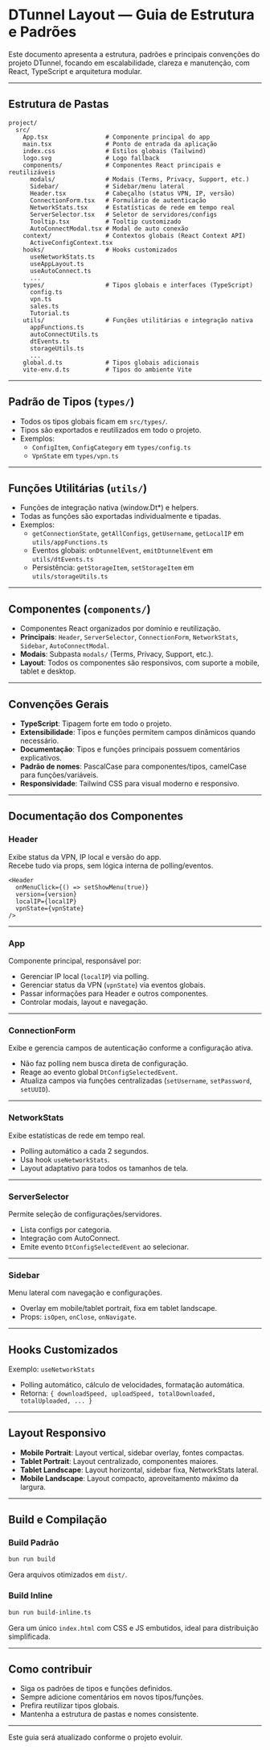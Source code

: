
# DTunnel Layout — Guia de Estrutura e Padrões

Este documento apresenta a estrutura, padrões e principais convenções do projeto DTunnel, focando em escalabilidade, clareza e manutenção, com React, TypeScript e arquitetura modular.

---

## Estrutura de Pastas

```text
project/
  src/
    App.tsx                # Componente principal do app
    main.tsx               # Ponto de entrada da aplicação
    index.css              # Estilos globais (Tailwind)
    logo.svg               # Logo fallback
    components/            # Componentes React principais e reutilizáveis
      modals/              # Modais (Terms, Privacy, Support, etc.)
      Sidebar/             # Sidebar/menu lateral
      Header.tsx           # Cabeçalho (status VPN, IP, versão)
      ConnectionForm.tsx   # Formulário de autenticação
      NetworkStats.tsx     # Estatísticas de rede em tempo real
      ServerSelector.tsx   # Seletor de servidores/configs
      Tooltip.tsx          # Tooltip customizado
      AutoConnectModal.tsx # Modal de auto conexão
    context/               # Contextos globais (React Context API)
      ActiveConfigContext.tsx
    hooks/                 # Hooks customizados
      useNetworkStats.ts
      useAppLayout.ts
      useAutoConnect.ts
      ...
    types/                 # Tipos globais e interfaces (TypeScript)
      config.ts
      vpn.ts
      sales.ts
      Tutorial.ts
    utils/                 # Funções utilitárias e integração nativa
      appFunctions.ts
      autoConnectUtils.ts
      dtEvents.ts
      storageUtils.ts
      ...
    global.d.ts            # Tipos globais adicionais
    vite-env.d.ts          # Tipos do ambiente Vite
```

---

## Padrão de Tipos (`types/`)

- Todos os tipos globais ficam em `src/types/`.
- Tipos são exportados e reutilizados em todo o projeto.
- Exemplos:
  - `ConfigItem`, `ConfigCategory` em `types/config.ts`
  - `VpnState` em `types/vpn.ts`

---

## Funções Utilitárias (`utils/`)

- Funções de integração nativa (window.Dt*) e helpers.
- Todas as funções são exportadas individualmente e tipadas.
- Exemplos:
  - `getConnectionState`, `getAllConfigs`, `getUsername`, `getLocalIP` em `utils/appFunctions.ts`
  - Eventos globais: `onDtunnelEvent`, `emitDtunnelEvent` em `utils/dtEvents.ts`
  - Persistência: `getStorageItem`, `setStorageItem` em `utils/storageUtils.ts`

---

## Componentes (`components/`)

- Componentes React organizados por domínio e reutilização.
- **Principais**: `Header`, `ServerSelector`, `ConnectionForm`, `NetworkStats`, `Sidebar`, `AutoConnectModal`.
- **Modais**: Subpasta `modals/` (Terms, Privacy, Support, etc.).
- **Layout**: Todos os componentes são responsivos, com suporte a mobile, tablet e desktop.

---

## Convenções Gerais

- **TypeScript**: Tipagem forte em todo o projeto.
- **Extensibilidade**: Tipos e funções permitem campos dinâmicos quando necessário.
- **Documentação**: Tipos e funções principais possuem comentários explicativos.
- **Padrão de nomes**: PascalCase para componentes/tipos, camelCase para funções/variáveis.
- **Responsividade**: Tailwind CSS para visual moderno e responsivo.

---

## Documentação dos Componentes

### Header

Exibe status da VPN, IP local e versão do app.  
Recebe tudo via props, sem lógica interna de polling/eventos.

```tsx
<Header
  onMenuClick={() => setShowMenu(true)}
  version={version}
  localIP={localIP}
  vpnState={vpnState}
/>
```

---

### App

Componente principal, responsável por:
- Gerenciar IP local (`localIP`) via polling.
- Gerenciar status da VPN (`vpnState`) via eventos globais.
- Passar informações para Header e outros componentes.
- Controlar modais, layout e navegação.

---

### ConnectionForm

Exibe e gerencia campos de autenticação conforme a configuração ativa.
- Não faz polling nem busca direta de configuração.
- Reage ao evento global `DtConfigSelectedEvent`.
- Atualiza campos via funções centralizadas (`setUsername`, `setPassword`, `setUUID`).

---

### NetworkStats

Exibe estatísticas de rede em tempo real.
- Polling automático a cada 2 segundos.
- Usa hook `useNetworkStats`.
- Layout adaptativo para todos os tamanhos de tela.

---

### ServerSelector

Permite seleção de configurações/servidores.
- Lista configs por categoria.
- Integração com AutoConnect.
- Emite evento `DtConfigSelectedEvent` ao selecionar.

---

### Sidebar

Menu lateral com navegação e configurações.
- Overlay em mobile/tablet portrait, fixa em tablet landscape.
- Props: `isOpen`, `onClose`, `onNavigate`.

---

## Hooks Customizados

Exemplo: `useNetworkStats`
- Polling automático, cálculo de velocidades, formatação automática.
- Retorna: `{ downloadSpeed, uploadSpeed, totalDownloaded, totalUploaded, ... }`

---

## Layout Responsivo

- **Mobile Portrait**: Layout vertical, sidebar overlay, fontes compactas.
- **Tablet Portrait**: Layout centralizado, componentes maiores.
- **Tablet Landscape**: Layout horizontal, sidebar fixa, NetworkStats lateral.
- **Mobile Landscape**: Layout compacto, aproveitamento máximo da largura.

---

## Build e Compilação

### Build Padrão

```bash
bun run build
```
Gera arquivos otimizados em `dist/`.

### Build Inline

```bash
bun run build-inline.ts
```
Gera um único `index.html` com CSS e JS embutidos, ideal para distribuição simplificada.

---

## Como contribuir

- Siga os padrões de tipos e funções definidos.
- Sempre adicione comentários em novos tipos/funções.
- Prefira reutilizar tipos globais.
- Mantenha a estrutura de pastas e nomes consistente.

---

Este guia será atualizado conforme o projeto evoluir.
